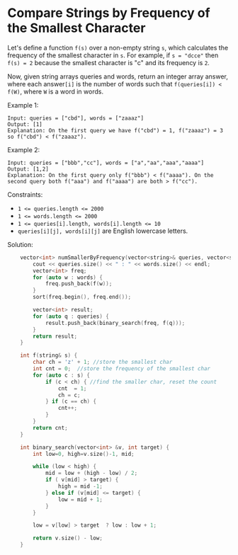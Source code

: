 # Compare Strings by Frequency of the Smallest Character
Let's define a function `f(s)` over a non-empty string `s`, which calculates the frequency of the smallest character in `s`. For example, if `s = "dcce"` then `f(s) = 2` because the smallest character is "c" and its frequency is `2`.

Now, given string arrays queries and words, return an integer array answer, where each answer`[i]` is the number of words such that `f(queries[i]) < f(W)`, where `W` is a word in words.

 

Example 1:
```
Input: queries = ["cbd"], words = ["zaaaz"]
Output: [1]
Explanation: On the first query we have f("cbd") = 1, f("zaaaz") = 3 so f("cbd") < f("zaaaz").
```
Example 2:
```
Input: queries = ["bbb","cc"], words = ["a","aa","aaa","aaaa"]
Output: [1,2]
Explanation: On the first query only f("bbb") < f("aaaa"). On the second query both f("aaa") and f("aaaa") are both > f("cc").
```

Constraints:

- `1 <= queries.length <= 2000`
- `1 <= words.length <= 2000`
- `1 <= queries[i].length, words[i].length <= 10 `
- `queries[i][j], words[i][j]` are English lowercase letters.

Solution:
```cpp
    vector<int> numSmallerByFrequency(vector<string>& queries, vector<string>& words) {
        cout << queries.size() << " : " << words.size() << endl;
        vector<int> freq;
        for (auto w : words) {
            freq.push_back(f(w));
        }
        sort(freq.begin(), freq.end());

        vector<int> result;
        for (auto q : queries) {
            result.push_back(binary_search(freq, f(q)));
        }
        return result;
    }

    int f(string& s) {
        char ch = 'z' + 1; //store the smallest char
        int cnt = 0;  //store the frequency of the smallest char
        for (auto c : s) {
            if (c < ch) { //find the smaller char, reset the count
                cnt  = 1;
                ch = c;
            } if (c == ch) {
                cnt++;
            }
        }
        return cnt;
    }

    int binary_search(vector<int> &v, int target) {
        int low=0, high=v.size()-1, mid;

        while (low < high) {
            mid = low + (high - low) / 2;
            if ( v[mid] > target) {
                high = mid -1;
            } else if (v[mid] <= target) {
                low = mid + 1;
            }
        }

        low = v[low] > target  ? low : low + 1;

        return v.size() - low;
    }
```